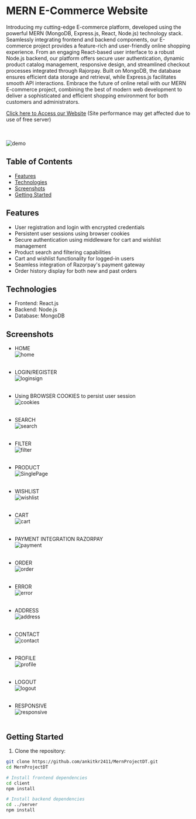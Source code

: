 # MERN E-Commerce Website

Introducing my cutting-edge E-commerce platform, developed using the powerful MERN (MongoDB, Express.js, React, Node.js) technology stack. Seamlessly integrating frontend and backend components, our E-commerce project provides a feature-rich and user-friendly online shopping experience. From an engaging React-based user interface to a robust Node.js backend, our platform offers secure user authentication, dynamic product catalog management, responsive design, and streamlined checkout processes integrated through Rajorpay. Built on MongoDB, the database ensures efficient data storage and retrieval, while Express.js facilitates smooth API interactions. Embrace the future of online retail with our MERN E-commerce project, combining the best of modern web development to deliver a sophisticated and efficient shopping environment for both customers and administrators.
<br/>

[Click here to Access our Website](https://dineshtextiles.netlify.app/)  (Site performance may get affected due to use of free server)
<br/><br/><br/>

![demo](https://github.com/ankitkr2411/MernProjectDT/assets/104450059/7b7cfe44-a52d-424a-858a-83800df5fc61)




## Table of Contents

- [Features](#features)
- [Technologies](#technologies)
- [Screenshots](#screenshots)
- [Getting Started](#getting-started)

## Features

- User registration and login with encrypted credentials
- Persistent user sessions using browser cookies
- Secure authentication using middleware for cart and wishlist management
- Product search and filtering capabilities
- Cart and wishlist functionality for logged-in users
- Seamless integration of Razorpay's payment gateway
- Order history display for both new and past orders

## Technologies

- Frontend: React.js
- Backend: Node.js
- Database: MongoDB

## Screenshots

- HOME<br/> ![home](https://github.com/ankitkr2411/MernProjectDT/assets/104450059/fa2795a6-a4f2-4e5b-afd5-774a0b42ec98)
 <br/><br/>

- LOGIN/REGISTER<br/> ![loginsign](https://github.com/ankitkr2411/MernProjectDT/assets/104450059/bf4ed7b8-bcfa-4e65-bec1-7fe9e4c72508)
 <br/><br/>

- Using BROWSER COOKIES to persist user session<br/> ![cookies](https://github.com/ankitkr2411/MernProjectDT/assets/104450059/e3e9df90-3e50-4e44-8c02-ee1d6457d66f)
 <br/><br/>
  
- SEARCH<br/> ![search](https://github.com/ankitkr2411/MernProjectDT/assets/104450059/5dfb7c33-3b93-4a3f-bd29-0ea1806f99bb)
 <br/><br/>

- FILTER<br/> ![filter](https://github.com/ankitkr2411/MernProjectDT/assets/104450059/bca11c1b-ecca-416c-a1b0-87c85349962a)
 <br/><br/>

- PRODUCT<br/> ![SinglePage](https://github.com/ankitkr2411/MernProjectDT/assets/104450059/2eb9cd0f-c03d-4409-883d-340594cb3c1f)
 <br/><br/>

- WISHLIST<br/>  ![wishlist](https://github.com/ankitkr2411/MernProjectDT/assets/104450059/f2071c11-c0d8-4e85-9281-623254d024b9)
<br/><br/>

- CART<br/> ![cart](https://github.com/ankitkr2411/MernProjectDT/assets/104450059/b62766f8-54a0-4229-99a1-a1939189e6b7)
  <br/><br/>
  
- PAYMENT INTEGRATION RAZORPAY<br/> ![payment](https://github.com/ankitkr2411/MernProjectDT/assets/104450059/444861ca-e47b-4e98-a000-e4ee984c3588)
  <br/><br/>

- ORDER<br/> ![order](https://github.com/ankitkr2411/MernProjectDT/assets/104450059/ea4ed590-6d51-4ea2-8a06-1ad21ca233a1)
 <br/><br/>
  
- ERROR<br/> ![error](https://github.com/ankitkr2411/MernProjectDT/assets/104450059/31bec282-a0d4-416e-9d5c-e5d3c47ff6ac)
 <br/><br/>

- ADDRESS<br/> ![address](https://github.com/ankitkr2411/MernProjectDT/assets/104450059/6b771f6c-24fa-476e-a2a0-b6278d015083)
 <br/><br/>


- CONTACT<br/> ![contact](https://github.com/ankitkr2411/MernProjectDT/assets/104450059/2664d5d0-bbd3-4cc4-9edd-6d14a88869cd)
<br/><br/>

- PROFILE<br/> ![profile](https://github.com/ankitkr2411/MernProjectDT/assets/104450059/b47bd782-7881-4560-aee9-76319e74812a)
 <br/><br/>

- LOGOUT<br/> ![logout](https://github.com/ankitkr2411/MernProjectDT/assets/104450059/491d802c-b09a-4c7a-a22d-1641bc9cebc7)
 <br/><br/>

- RESPONSIVE<br/> ![responsive](https://github.com/ankitkr2411/MernProjectDT/assets/104450059/8000b3eb-e744-4671-8a5c-1d3c8ceb4b9b)
  <br/><br/>


## Getting Started

1. Clone the repository:

```bash
git clone https://github.com/ankitkr2411/MernProjectDT.git
cd MernProjectDT

# Install frontend dependencies
cd client
npm install

# Install backend dependencies
cd ../server
npm install
